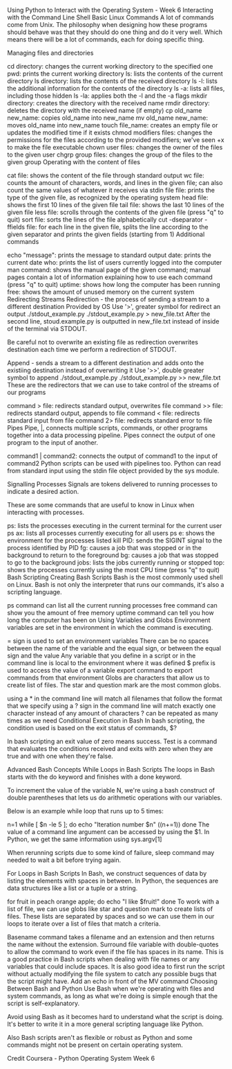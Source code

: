 Using Python to Interact with the Operating System - Week 6
Interacting with the Command Line Shell
Basic Linux Commands
A lot of commands come from Unix. The philosophy when designing how these programs should behave was that they should do one thing and do it very well. Which means there will be a lot of commands, each for doing specific thing.

Managing files and directories

cd directory: changes the current working directory to the specified one
pwd: prints the current working directory
ls: lists the contents of the current directory
ls directory: lists the contents of the received directory
ls -l: lists the additional information for the contents of the directory
ls -a: lists all files, including those hidden
ls -la: applies both the -l and the -a flags
mkdir directory: creates the directory with the received name
rmdir directory: deletes the directory with the received name (if empty)
cp old_name new_name: copies old_name into new_name
mv old_name new_name: moves old_name into new_name
touch file_name: creates an empty file or updates the modified time if it exists
chmod modifiers files: changes the permissions for the files according to the provided modifiers; we've seen +x to make the file executable
chown user files: changes the owner of the files to the given user
chgrp group files: changes the group of the files to the given group
Operating with the content of files

cat file: shows the content of the file through standard output
wc file: counts the amount of characters, words, and lines in the given file; can also count the same values of whatever it receives via stdin
file file: prints the type of the given file, as recognized by the operating system
head file: shows the first 10 lines of the given file
tail file: shows the last 10 lines of the given file
less file: scrolls through the contents of the given file (press "q" to quit)
sort file: sorts the lines of the file alphabetically
cut -dseparator -ffields file: for each line in the given file, splits the line according to the given separator and prints the given fields (starting from 1)
Additional commands

echo "message": prints the message to standard output
date: prints the current date
who: prints the list of users currently logged into the computer
man command: shows the manual page of the given command; manual pages contain a lot of information explaining how to use each command (press "q" to quit)
uptime: shows how long the computer has been running
free: shows the amount of unused memory on the current system
Redirecting Streams
Redirection - the process of sending a stream to a different destination
Provided by OS
Use '>', greater symbol for redirect an output
./stdout_example.py
./stdout_example.py > new_file.txt
After the second line, stoud.example.py is outputted in new_file.txt instead of inside of the terminal via STDOUT.

Be careful not to overwrite an existing file as redirection overwrites destination each time we perform a redirection of STDOUT.

Append - sends a stream to a different destination and adds onto the existiing destination instead of overwriting it
Use '>>', double greater symbol to append
./stdout_example.py
./stdout_example.py >> new_file.txt
These are the redirectors that we can use to take control of the streams of our programs

command > file: redirects standard output, overwrites file
command >> file: redirects standard output, appends to file
command < file: redirects standard input from file
command 2> file: redirects standard error to file
Pipes
Pipe, |, connects multiple scripts, commands, or other programs together into a data processing pipeline. Pipes connect the output of one program to the input of another.

command1 | command2: connects the output of command1 to the input of command2
Python scripts can be used with pipelines too. Python can read from standard input using the stdin file object provided by the sys module.

Signalling Processes
Signals are tokens delivered to running processes to indicate a desired action.

These are some commands that are useful to know in Linux when interacting with processes.

ps: lists the processes executing in the current terminal for the current user
ps ax: lists all processes currently executing for all users
ps e: shows the environment for the processes listed
kill PID: sends the SIGINT signal to the process identified by PID
fg: causes a job that was stopped or in the background to return to the foreground
bg: causes a job that was stopped to go to the background
jobs: lists the jobs currently running or stopped
top: shows the processes currently using the most CPU time (press "q" to quit)
Bash Scripting
Creating Bash Scripts
Bash is the most commonly used shell on Linux. Bash is not only the interpreter that runs our commands, it's also a scripting language.

ps command can list all the current running processes
free command can show you the amount of free memory
uptime command can tell you how long the computer has been on
Using Variables and Globs
Environment variables are set in the environment in which the command is executing.

= sign is used to set an environment variables
There can be no spaces between the name of the variable and the equal sign, or between the equal sign and the value
Any variable that you define in a script or in the command line is local to the environment where it was defined
$ prefix is used to access the value of a variable
export command to export commands from that environment
Globs are characters that allow us to create list of files. The star and question mark are the most common globs.

using a * in the command line will match all filenames that follow the format that we specify
using a ? sign in the command line will match exactly one character instead of any amount of characters
? can be repeated as many times as we need
Conditional Execution in Bash
In bash scripting, the condition used is based on the exit status of commands, $?

In bash scripting an exit value of zero means success.
Test is a command that evaluates the conditions received and exits with zero when they are true and with one when they're false.

Advanced Bash Concepts
While Loops in Bash Scripts
The loops in Bash starts with the do keyword and finishes with a done keyword.

To increment the value of the variable N, we're using a bash construct of double parentheses that lets us do arithmetic operations with our variables.

Below is an example while loop that runs up to 5 times:

n=1
while [ $n -le 5 ]; do
    echo "Iteration number $n"
    ((n+=1))
done
The value of a command line argument can be accessed by using the $1. In Python, we get the same information using sys.argv[1]

When rerunning scripts due to some kind of failure, sleep command may needed to wait a bit before trying again.

For Loops in Bash Scripts
In Bash, we construct sequences of data by listing the elements with spaces in between. In Python, the sequences are data structures like a list or a tuple or a string.

for fruit in peach orange apple; do
    echo "I like $fruit!"
done
To work with a list of file, we can use globs like star and question mark to create lists of files. These lists are separated by spaces and so we can use them in our loops to iterate over a list of files that match a criteria.

Basename command takes a filename and an extension and then returns the name without the extension.
Surround file variable with double-quotes to allow the command to work even if the file has spaces in its name.
This is a good practice in Bash scripts when dealing with file names or any variables that could include spaces.
It is also good idea to first run the script without actually modifying the file system to catch any possible bugs that the script might have.
Add an echo in front of the MV command
Choosing Between Bash and Python
Use Bash when we're operating with files and system commands, as long as what we're doing is simple enough that the script is self-explanatory.

Avoid using Bash as it becomes hard to understand what the script is doing. It's better to write it in a more general scripting language like Python.

Also Bash scripts aren't as flexible or robust as Python and some commands might not be present on certain operating system.

Credit
Coursera - Python Operating System Week 6
